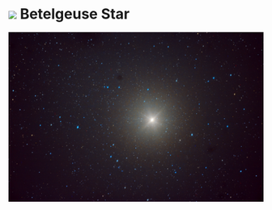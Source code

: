 # ![](/home/lcv/Dropbox/AstroPhotography//Imaging//Common/pyl-tiny.png) Betelgeuse Star
![IMG](../Imaging//HD/Betelgeuse_Star.jpg)

